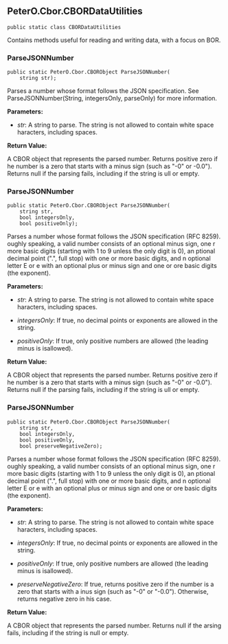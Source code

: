 ## PeterO.Cbor.CBORDataUtilities

    public static class CBORDataUtilities

Contains methods useful for reading and writing data, with a focus on BOR.

### ParseJSONNumber

    public static PeterO.Cbor.CBORObject ParseJSONNumber(
        string str);

Parses a number whose format follows the JSON specification. See ParseJSONNumber(String, integersOnly, parseOnly) for more information.

<b>Parameters:</b>

 * <i>str</i>: A string to parse. The string is not allowed to contain white space haracters, including spaces.

<b>Return Value:</b>

A CBOR object that represents the parsed number. Returns positive zero if he number is a zero that starts with a minus sign (such as "-0" or -0.0"). Returns null if the parsing fails, including if the string is ull or empty.

### ParseJSONNumber

    public static PeterO.Cbor.CBORObject ParseJSONNumber(
        string str,
        bool integersOnly,
        bool positiveOnly);

Parses a number whose format follows the JSON specification (RFC 8259). oughly speaking, a valid number consists of an optional minus sign, one r more basic digits (starting with 1 to 9 unless the only digit is 0), an ptional decimal point (".", full stop) with one or more basic digits, and n optional letter E or e with an optional plus or minus sign and one or ore basic digits (the exponent).

<b>Parameters:</b>

 * <i>str</i>: A string to parse. The string is not allowed to contain white space haracters, including spaces.

 * <i>integersOnly</i>: If true, no decimal points or exponents are allowed in the string.

 * <i>positiveOnly</i>: If true, only positive numbers are allowed (the leading minus is isallowed).

<b>Return Value:</b>

A CBOR object that represents the parsed number. Returns positive zero if he number is a zero that starts with a minus sign (such as "-0" or -0.0"). Returns null if the parsing fails, including if the string is ull or empty.

### ParseJSONNumber

    public static PeterO.Cbor.CBORObject ParseJSONNumber(
        string str,
        bool integersOnly,
        bool positiveOnly,
        bool preserveNegativeZero);

Parses a number whose format follows the JSON specification (RFC 8259). oughly speaking, a valid number consists of an optional minus sign, one r more basic digits (starting with 1 to 9 unless the only digit is 0), an ptional decimal point (".", full stop) with one or more basic digits, and n optional letter E or e with an optional plus or minus sign and one or ore basic digits (the exponent).

<b>Parameters:</b>

 * <i>str</i>: A string to parse. The string is not allowed to contain white space haracters, including spaces.

 * <i>integersOnly</i>: If true, no decimal points or exponents are allowed in the string.

 * <i>positiveOnly</i>: If true, only positive numbers are allowed (the leading minus is isallowed).

 * <i>preserveNegativeZero</i>: If true, returns positive zero if the number is a zero that starts with a inus sign (such as "-0" or "-0.0"). Otherwise, returns negative zero in his case.

<b>Return Value:</b>

A CBOR object that represents the parsed number. Returns null if the arsing fails, including if the string is null or empty.
